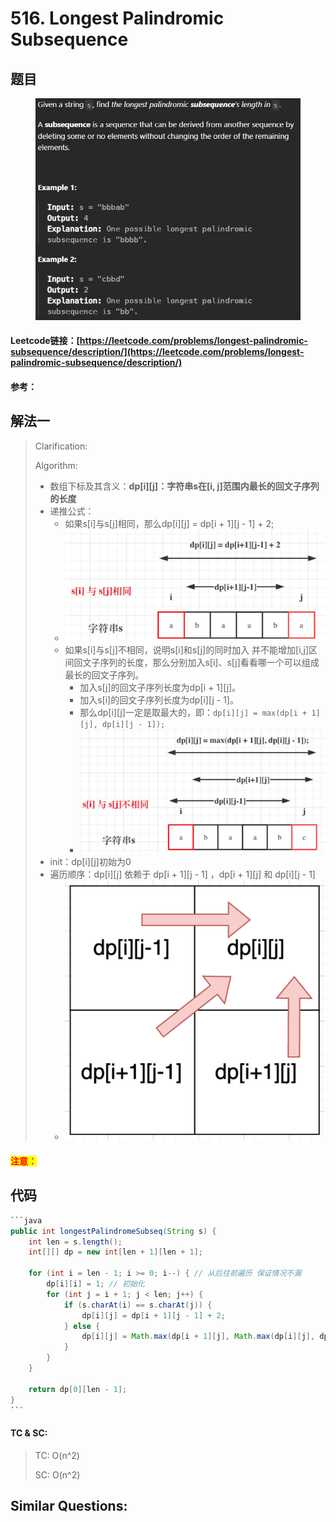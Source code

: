 # 516. Longest Palindromic Subsequence

## 题目

<figure><img src="../../.gitbook/assets/image (10).png" alt=""><figcaption></figcaption></figure>

#### Leetcode链接：[https://leetcode.com/problems/longest-palindromic-subsequence/description/](https://leetcode.com/problems/longest-palindromic-subsequence/description/)

#### 参考：

## 解法一

> Clarification:&#x20;
>
> Algorithm:&#x20;
>
> * 数组下标及其含义：**dp\[i]\[j]：字符串s在\[i, j]范围内最长的回文子序列的长度**
> * 递推公式：
>   * 如果s\[i]与s\[j]相同，那么dp\[i]\[j] = dp\[i + 1]\[j - 1] + 2;
>   * ![](<../../.gitbook/assets/image (11).png>)
>   * 如果s\[i]与s\[j]不相同，说明s\[i]和s\[j]的同时加入 并不能增加\[i,j]区间回文子序列的长度，那么分别加入s\[i]、s\[j]看看哪一个可以组成最长的回文子序列。
>     * 加入s\[j]的回文子序列长度为dp\[i + 1]\[j]。
>     * 加入s\[i]的回文子序列长度为dp\[i]\[j - 1]。
>     * 那么dp\[i]\[j]一定是取最大的，即：`dp[i][j] = max(dp[i + 1][j], dp[i][j - 1]);`
>     * ![](<../../.gitbook/assets/image (12).png>)
> * init：dp\[i]\[j]初始为0
> * 遍历顺序：dp\[i]\[j] 依赖于 dp\[i + 1]\[j - 1] ，dp\[i + 1]\[j] 和 dp\[i]\[j - 1]
>   * ![](<../../.gitbook/assets/image (13).png>)

#### <mark style="color:red;">注意：</mark>

## 代码

````java
```java
public int longestPalindromeSubseq(String s) {
    int len = s.length();
    int[][] dp = new int[len + 1][len + 1];

    for (int i = len - 1; i >= 0; i--) { // 从后往前遍历 保证情况不漏
        dp[i][i] = 1; // 初始化
        for (int j = i + 1; j < len; j++) {
            if (s.charAt(i) == s.charAt(j)) {
                dp[i][j] = dp[i + 1][j - 1] + 2;
            } else {
                dp[i][j] = Math.max(dp[i + 1][j], Math.max(dp[i][j], dp[i][j - 1]));
            }
        }
    }
    
    return dp[0][len - 1];
}
```
````

#### TC & SC:&#x20;

> TC: O(n^2)
>
> SC: O(n^2)

## **Similar Questions:**&#x20;
